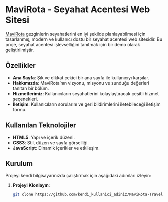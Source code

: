 # MaviRota - Seyahat Acentesi Web Sitesi

[MaviRota](https://salimdev3469.github.io/MaviRota-Travel-Agent/) gezginlerin seyahatlerini en iyi şekilde planlayabilmesi için tasarlanmış, modern ve kullanıcı dostu bir seyahat acentesi web sitesidir. Bu proje, seyahat acentesi işlevselliğini tanıtmak için bir demo olarak geliştirilmiştir.

## Özellikler

- **Ana Sayfa**: Şık ve dikkat çekici bir ana sayfa ile kullanıcıyı karşılar.
- **Hakkımızda**: MaviRota’nın vizyonu, misyonu ve sunduğu değerleri tanıtan bir bölüm.
- **Hizmetlerimiz**: Kullanıcıların seyahatlerini kolaylaştıracak çeşitli hizmet seçenekleri.
- **İletişim**: Kullanıcıların sorularını ve geri bildirimlerini iletebileceği iletişim formu.

## Kullanılan Teknolojiler

- **HTML5**: Yapı ve içerik düzeni.
- **CSS3**: Stil, düzen ve sayfa görselliği.
- **JavaScript**: Dinamik içerikler ve etkileşim.

## Kurulum

Projeyi kendi bilgisayarınızda çalıştırmak için aşağıdaki adımları izleyin:

1. **Projeyi Klonlayın**:
   ```bash
   git clone https://github.com/kendi_kullanici_adiniz/MaviRota-Travel-Agent.git
